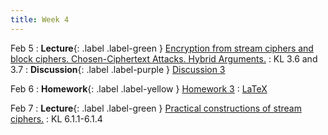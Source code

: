 ```yaml
---
title: Week 4
---
```


Feb 5
: **Lecture**{: .label .label-green } [Encryption from stream ciphers and block ciphers. Chosen-Ciphertext Attacks. Hybrid Arguments.](/assets/lecture_slides/lec6.pdf)
    : KL 3.6 and 3.7
: **Discussion**{: .label .label-purple } [Discussion 3](/assets/discussion/disc3.pdf)

Feb 6
: **Homework**{: .label .label-yellow } [Homework 3](/assets/homework/hw3.pdf)
    : [LaTeX](/assets/homework/hw3.tex)

Feb 7
: **Lecture**{: .label .label-green } [Practical constructions of stream ciphers.](/assets/lecture_slides/lec7.pdf)
    : KL 6.1.1-6.1.4
